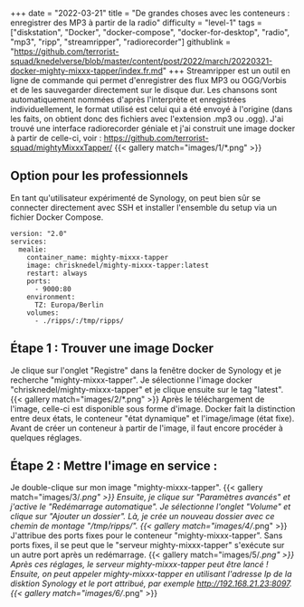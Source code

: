 +++
date = "2022-03-21"
title = "De grandes choses avec les conteneurs : enregistrer des MP3 à partir de la radio"
difficulty = "level-1"
tags = ["diskstation", "Docker", "docker-compose", "docker-for-desktop", "radio", "mp3", "ripp", "streamripper", "radiorecorder"]
githublink = "https://github.com/terrorist-squad/knedelverse/blob/master/content/post/2022/march/20220321-docker-mighty-mixxx-tapper/index.fr.md"
+++
Streamripper est un outil en ligne de commande qui permet d'enregistrer des flux MP3 ou OGG/Vorbis et de les sauvegarder directement sur le disque dur. Les chansons sont automatiquement nommées d'après l'interprète et enregistrées individuellement, le format utilisé est celui qui a été envoyé à l'origine (dans les faits, on obtient donc des fichiers avec l'extension .mp3 ou .ogg). J'ai trouvé une interface radiorecorder géniale et j'ai construit une image docker à partir de celle-ci, voir : https://github.com/terrorist-squad/mightyMixxxTapper/
{{< gallery match="images/1/*.png" >}}

## Option pour les professionnels
En tant qu'utilisateur expérimenté de Synology, on peut bien sûr se connecter directement avec SSH et installer l'ensemble du setup via un fichier Docker Compose.
```
version: "2.0"
services:
  mealie:
    container_name: mighty-mixxx-tapper
    image: chrisknedel/mighty-mixxx-tapper:latest
    restart: always
    ports:
      - 9000:80
    environment:
      TZ: Europa/Berlin
    volumes:
      - ./ripps/:/tmp/ripps/

```

## Étape 1 : Trouver une image Docker
Je clique sur l'onglet "Registre" dans la fenêtre docker de Synology et je recherche "mighty-mixxx-tapper". Je sélectionne l'image docker "chrisknedel/mighty-mixxx-tapper" et je clique ensuite sur le tag "latest".
{{< gallery match="images/2/*.png" >}}
Après le téléchargement de l'image, celle-ci est disponible sous forme d'image. Docker fait la distinction entre deux états, le conteneur "état dynamique" et l'image/image (état fixe). Avant de créer un conteneur à partir de l'image, il faut encore procéder à quelques réglages.
## Étape 2 : Mettre l'image en service :
Je double-clique sur mon image "mighty-mixxx-tapper".
{{< gallery match="images/3/*.png" >}}
Ensuite, je clique sur "Paramètres avancés" et j'active le "Redémarrage automatique". Je sélectionne l'onglet "Volume" et clique sur "Ajouter un dossier". Là, je crée un nouveau dossier avec ce chemin de montage "/tmp/ripps/".
{{< gallery match="images/4/*.png" >}}
J'attribue des ports fixes pour le conteneur "mighty-mixxx-tapper". Sans ports fixes, il se peut que le "serveur mighty-mixxx-tapper" s'exécute sur un autre port après un redémarrage.
{{< gallery match="images/5/*.png" >}}
Après ces réglages, le serveur mighty-mixxx-tapper peut être lancé ! Ensuite, on peut appeler mighty-mixxx-tapper en utilisant l'adresse Ip de la disktion Synology et le port attribué, par exemple http://192.168.21.23:8097.
{{< gallery match="images/6/*.png" >}}